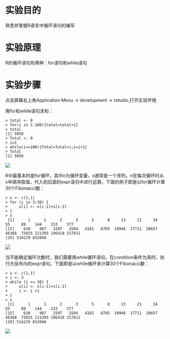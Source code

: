 # 实验目的

熟悉并掌握R语言中循环语句的编写

# 实验原理

R的循环语句有两种：for语句和while语句

# 实验步骤

点击屏幕右上角Application Menu -&gt; development -&gt; rstudio,打开实验环境

用for和while语句求和：

```
> total <- 0
> for(i in 1:100){total=total+i}
> total
[1] 5050
> Total <- 0
> i=1
> while(i<=100){Total=Total+i;i=i+1}
> Total
[1] 5050
```

![](https://kfcoding-static.oss-cn-hangzhou.aliyuncs.com/gitcourse-bigdata/1-1-11-1_20171107070028.028.png)

R中最基本的是for循环，其中n为循环变量，x通常是一个序列。n在每次循环时从x中顺序取值，代入到后面的expr语句中进行运算。下面的例子即是以for循环计算30个Fibonacci数：

```
> x <- c(1,1)
> for (i in 3:30) {
+     x[i] <- x[i-1]+x[i-2]
+ }
> x
 [1]      1      1      2      3      5      8     13     21     34     55     89    144    233    377
[15]    610    987   1597   2584   4181   6765  10946  17711  28657  46368  75025 121393 196418 317811
[29] 514229 832040
```

![](https://kfcoding-static.oss-cn-hangzhou.aliyuncs.com/gitcourse-bigdata/1-1-11-2_20171107070119.019.png)

当不能确定循环次数时，我们需要用while循环语句。在condition条件为真时，执行大括号内的expr语句。下面即是以while循环来计算30个Fibonacci数：

```
> x <- c(1,1)
> i <- 3
> while (i <= 30) {
+     x[i] <- x[i-1]+x[i-2]
+     i <- i +1
+ }
> x
 [1]      1      1      2      3      5      8     13     21     34     55     89    144    233    377
[15]    610    987   1597   2584   4181   6765  10946  17711  28657  46368  75025 121393 196418 317811
[29] 514229 832040
```

![](https://kfcoding-static.oss-cn-hangzhou.aliyuncs.com/gitcourse-bigdata/1-1-11-3_20171107070324.024.png)